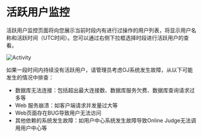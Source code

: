 ﻿# 活跃用户监控

活跃用户监控页面将向您展示当前时段内有进行过操作的用户列表，将显示用户名称和活跃时间（UTC时间）。您可以通过右侧下拉框选择时段进行活跃用户的查看。

![Activity](~/images/monitor-oj-activity.png)

如果一段时间内持续没有活跃用户，请管理员考虑OJ系统发生故障，从以下可能发生的情况中排查：

- 数据库无法连接：包括超出最大连接数、数据库服务欠费、数据库查询请求过多等
- Web 服务崩溃：如客户端请求并发量过大等
- Web页面存在BUG导致用户无法访问
- 其他依赖的系统发生故障：如用户中心系统发生故障导致Online Judge无法调用用户中心等